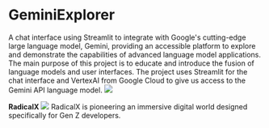 # GeminiExplorer
  A chat interface using Streamlit to integrate with Google's cutting-edge large language model, Gemini, providing an accessible platform to explore and demonstrate the capabilities of advanced language model applications. The main purpose of this project is to educate and introduce the fusion of language models and user interfaces. The project uses Streamlit for the chat interface and VertexAI from Google Cloud to give us access to the Gemini API language model.
  ![](https://i.imgur.com/ttDZjFX.png)

**RadicalX**
 ![](https://i.imgur.com/1yxvh5u.png)
RadicalX is pioneering an immersive digital world designed specifically for Gen Z developers.
